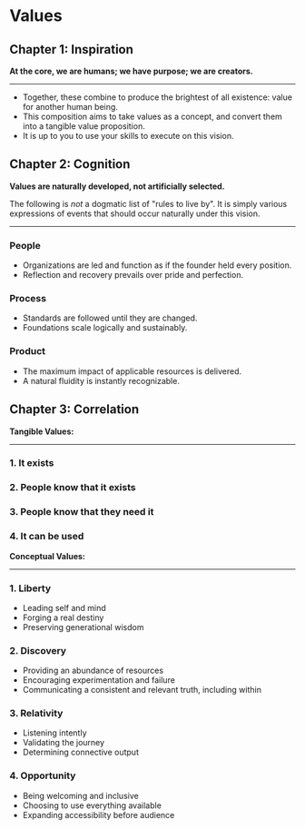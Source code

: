 # Values

## Chapter 1: Inspiration 

**At the core, we are humans; we have purpose; we are creators.**
___
- Together, these combine to produce the brightest of all existence: value for another human being.
- This composition aims to take values as a concept, and convert them into a tangible value proposition.
- It is up to you to use your skills to execute on this vision.

## Chapter 2: Cognition
**Values are naturally developed, not artificially selected.**

The following is *not* a dogmatic list of "rules to live by". It is simply various expressions of events that should occur naturally under this vision.
___

### People
- Organizations are led and function as if the founder held every position.
- Reflection and recovery prevails over pride and perfection.
### Process
- Standards are followed until they are changed.
- Foundations scale logically and sustainably.
### Product
- The maximum impact of applicable resources is delivered.
- A natural fluidity is instantly recognizable.

## Chapter 3: Correlation
**Tangible Values:**
___
### 1. It exists
### 2. People know that it exists
### 3. People know that they need it
### 4. It can be used

**Conceptual Values:**
___

### 1. Liberty
- Leading self and mind
- Forging a real destiny
- Preserving generational wisdom

### 2. Discovery
- Providing an abundance of resources
- Encouraging experimentation and failure
- Communicating a consistent and relevant truth, including within

### 3. Relativity
- Listening intently
- Validating the journey
- Determining connective output

### 4. Opportunity
- Being welcoming and inclusive
- Choosing to use everything available
- Expanding accessibility before audience
